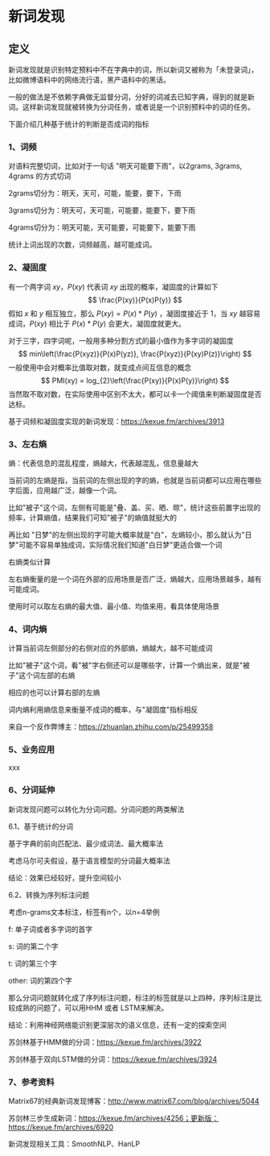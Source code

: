 # 新词发现

## 定义

新词发现就是识别特定预料中不在字典中的词，所以新词又被称为「未登录词」，比如微博语料中的网络流行语，黑产语料中的黑话。

一般的做法是不依赖字典做无监督分词，分好的词减去已知字典，得到的就是新词。这样新词发现就被转换为分词任务，或者说是一个识别预料中的词的任务。

下面介绍几种基于统计的判断是否成词的指标 

### 1、词频

对语料完整切词，比如对于一句话 "明天可能要下雨"，以2grams, 3grams, 4grams 的方式切词

2grams切分为：明天，天可，可能，能要，要下，下雨

3grams切分为：明天可，天可能，可能要，能要下，要下雨

4grams切分为：明天可能，天可能要，可能要下，能要下雨

统计上词出现的次数，词频越高，越可能成词。



### 2、凝固度

有一个两字词 $xy$，$P(xy)$ 代表词 $xy$ 出现的概率，凝固度的计算如下
$$
\frac{P(xy)}{P(x)P(y)}
$$
假如 $x$ 和 $y$ 相互独立，那么 $P(xy) = P(x) * P(y)$ ，凝固度接近于 1，当 $xy$ 越容易成词，$P(xy)$ 相比于 $P(x) * P(y)$ 会更大，凝固度就更大。

对于三字，四字词呢，一般用多种分割方式的最小值作为多字词的凝固度
$$
min\left(\frac{P(xyz)}{P(x)P(yz)}, \frac{P(xyz)}{P(xy)P(z)}\right)
$$
一般使用中会对概率比值取对数，就变成点间互信息的概念
$$
PMI(xy) = log_{2}\left(\frac{P(xy)}{P(x)P(y)}\right)
$$
当然取不取对数，在实际使用中区别不太大，都可以卡一个阈值来判断凝固度是否达标。

基于词频和凝固度实现的新词发现：https://kexue.fm/archives/3913



### 3、左右熵

熵：代表信息的混乱程度，熵越大，代表越混乱，信息量越大

当前词的左熵是指，当前词的左侧出现的字的熵，也就是当前词都可以应用在哪些字后面，应用越广泛，越像一个词。

比如"被子"这个词，左侧有可能是"叠、盖、买、晒、晾"，统计这些前置字出现的频率，计算熵值，结果我们可知"被子"的熵值就挺大的

再比如 "日梦"的左侧出现的字可能大概率就是"白"，左熵较小，那么就认为"日梦"可能不容易单独成词，实际情况我们知道"白日梦"更适合做一个词

右熵类似计算

左右熵衡量的是一个词在外部的应用场景是否广泛，熵越大，应用场景越多，越有可能成词。

使用时可以取左右熵的最大值、最小值、均值来用，看具体使用场景



### 4、词内熵

计算当前词左侧部分的右侧对应的外部熵，熵越大，越不可能成词

比如"被子"这个词，看"被"字右侧还可以是哪些字，计算一个熵出来，就是"被子"这个词左部的右熵

相应的也可以计算右部的左熵

词内熵利用熵信息来衡量不成词的概率，与"凝固度"指标相反

来自一个反作弊博主：https://zhuanlan.zhihu.com/p/25499358



### 5、业务应用

xxx



### 6、分词延伸

新词发现问题可以转化为分词问题。分词问题的两类解法

6.1、基于统计的分词

基于字典的前向匹配法、最少成词法、最大概率法

考虑马尔可夫假设，基于语言模型的分词最大概率法

结论：效果已经较好，提升空间较小

6.2、转换为序列标注问题

考虑n-grams文本标注，标签有n个，以n=4举例

f: 单子词或者多字词的首字

s: 词的第二个字

t: 词的第三个字

other: 词的第四个字

那么分词问题就转化成了序列标注问题，标注的标签就是以上四种，序列标注是比较成熟的问题了，可以用HHM 或者 LSTM来解决。

结论：利用神经网络能识别更深层次的语义信息，还有一定的探索空间

苏剑林基于HMM做的分词：https://kexue.fm/archives/3922

苏剑林基于双向LSTM做的分词：https://kexue.fm/archives/3924



### 7、参考资料

Matrix67的经典新词发现博客：http://www.matrix67.com/blog/archives/5044

苏剑林三步生成新词：https://kexue.fm/archives/4256；更新版：https://kexue.fm/archives/6920

新词发现相关工具：SmoothNLP、HanLP

